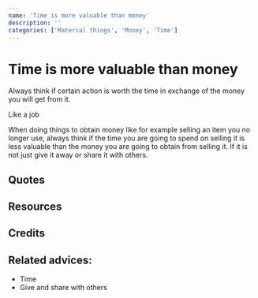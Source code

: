 ```yaml
---
name: 'Time is more valuable than money'
description: ''
categories: ['Material things', 'Money', 'Time']
---
```

# Time is more valuable than money

Always think if certain action is worth the time in exchange of the money you will get from it. 

Like a job

When doing things to obtain money like for example selling an item you no longer use, always think if the time you are going to spend on selling it is less valuable than the money you are going to obtain from selling it. If it is not just give it away or share it with others. 



## Quotes

## Resources

## Credits

## Related advices:

- Time
- Give and share with others


